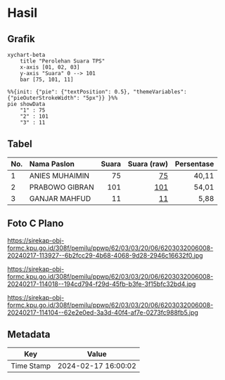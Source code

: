 # Hasil

## Grafik

```mermaid
xychart-beta
    title "Perolehan Suara TPS"
    x-axis [01, 02, 03]
    y-axis "Suara" 0 --> 101
    bar [75, 101, 11]
```

```mermaid
%%{init: {"pie": {"textPosition": 0.5}, "themeVariables": {"pieOuterStrokeWidth": "5px"}} }%%
pie showData
    "1" : 75
    "2" : 101
    "3" : 11
```

## Tabel

| No. | Nama Paslon    | Suara | Suara (raw) | Persentase |
|:--- |:-------------- | -----:| -----------:| ----------:|
| 1   | ANIES MUHAIMIN | 75    | [75][p-1]   | 40,11      |
| 2   | PRABOWO GIBRAN | 101   | [101][p-2]  | 54,01      |
| 3   | GANJAR MAHFUD  | 11    | [11][p-3]   | 5,88       |


[p-1]: https://github.com/gigit-pemilu/pemilu-2024-62-kalimantan-tengah/blob/main/pilpres/hitung-suara/sub/62-kalimantan-tengah/sub/03-kapuas/sub/03-kapuas-timur/sub/2006-anjir-mambulau-barat/sub/008-tps/sub/paslon-1.txt
[p-2]: https://github.com/gigit-pemilu/pemilu-2024-62-kalimantan-tengah/blob/main/pilpres/hitung-suara/sub/62-kalimantan-tengah/sub/03-kapuas/sub/03-kapuas-timur/sub/2006-anjir-mambulau-barat/sub/008-tps/sub/paslon-2.txt
[p-3]: https://github.com/gigit-pemilu/pemilu-2024-62-kalimantan-tengah/blob/main/pilpres/hitung-suara/sub/62-kalimantan-tengah/sub/03-kapuas/sub/03-kapuas-timur/sub/2006-anjir-mambulau-barat/sub/008-tps/sub/paslon-3.txt

## Foto C Plano

https://sirekap-obj-formc.kpu.go.id/308f/pemilu/ppwp/62/03/03/20/06/6203032006008-20240217-113927--6b2fcc29-4b68-4068-9d28-2946c16632f0.jpg

https://sirekap-obj-formc.kpu.go.id/308f/pemilu/ppwp/62/03/03/20/06/6203032006008-20240217-114018--194cd794-f29d-45fb-b3fe-3f15bfc32bd4.jpg

https://sirekap-obj-formc.kpu.go.id/308f/pemilu/ppwp/62/03/03/20/06/6203032006008-20240217-114104--62e2e0ed-3a3d-40f4-af7e-0273fc988fb5.jpg


## Metadata

| Key        | Value               |
| ---------- | ------------------- |
| Time Stamp | 2024-02-17 16:00:02 |



